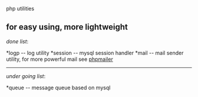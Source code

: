 php utilities

for easy using, more lightweight
----------------------------------------------
*done list*:

*logp        --  log utility
*session     --  mysql session handler
*mail        --  mail sender utility, for more powerful mail see [phpmailer](https://github.com/PHPMailer/PHPMailer)

------------------------------
*under going list*:

*queue       -- message queue based on mysql
